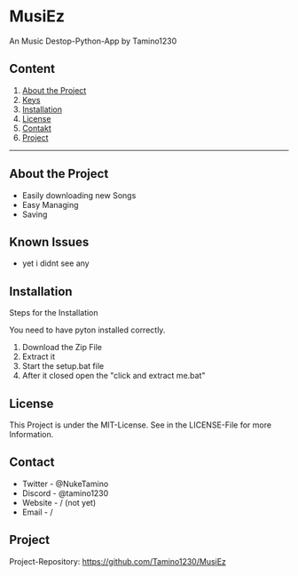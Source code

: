 # MusiEz
An Music Destop-Python-App by Tamino1230

## Content

1. [About the Project](#about-the-project)
2. [Keys](#keys)
3. [Installation](#installation)
4. [License](#license)
5. [Contakt](#contakt)
6. [Project](#project)

---

## About the Project

- Easily downloading new Songs
- Easy Managing
- Saving

## Known Issues
- yet i didnt see any

## Installation

Steps for the Installation

You need to have pyton installed correctly.
1. Download the Zip File
2. Extract it
3. Start the setup.bat file
4. After it closed open the "click and extract me.bat"

## License
This Project is under the MIT-License. See in the LICENSE-File for more Information.

## Contact
+ Twitter - @NukeTamino
+ Discord - @tamino1230
+ Website - / (not yet)
+ Email - /

## Project
Project-Repository: https://github.com/Tamino1230/MusiEz
